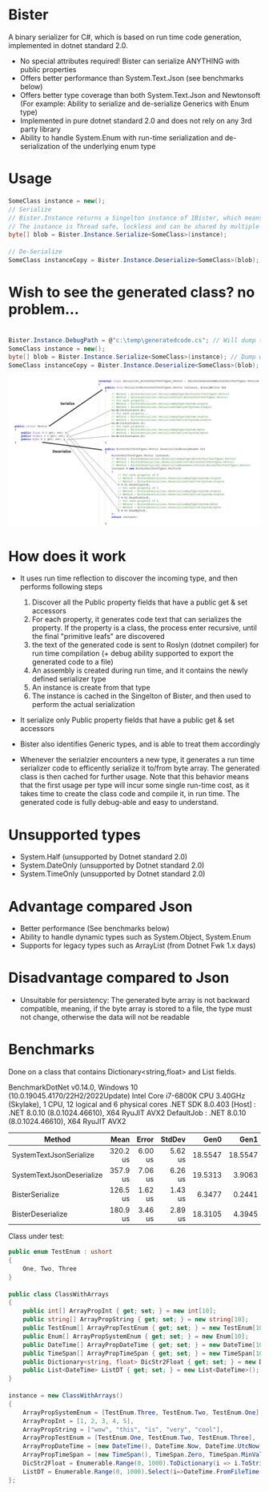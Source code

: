 # Bister

A binary serializer for C#, which is based on run time code generation, implemented in dotnet standard 2.0.

* No special attributes required! Bister can serialize ANYTHING with public properties
* Offers better performance than System.Text.Json (see benchmarks below)
* Offers better type coverage than both System.Text.Json and Newtonsoft (For example: Ability to serialize and de-serialize Generics with Enum type)
* Implemented in pure dotnet standard 2.0 and does not rely on any 3rd party library
* Ability to handle System.Enum with run-time serialization and de-serialization of the underlying enum type

# Usage
```cs
SomeClass instance = new();
// Serialize
// Bister.Instance returns a Singelton instance of IBister, which means that Bister can easily fit with any dependency injection framework
// The instance is Thread safe, lockless and can be shared by multiple threads, as the generated class is state-less.
byte[] blob = Bister.Instance.Serialize<SomeClass>(instance);

// De-Serialize
SomeClass instanceCopy = Bister.Instance.Deserialize<SomeClass>(blob);
```
# Wish to see the generated class? no problem...
```cs

Bister.Instance.DebugPath = @"c:\temp\generatedcode.cs"; // Will dump the generated code into this file
SomeClass instance = new();
byte[] blob = Bister.Instance.Serialize<SomeClass>(instance); // Dump will happen here
SomeClass instanceCopy = Bister.Instance.Deserialize<SomeClass>(blob); // No dump here, as class was already generated in previous call to Serialize<SomeClass>
```

![Illustration for trivial struct](Illustration.jpg)

# How does it work
* It uses run time reflection to discover the incoming type, and then performs following steps
  1. Discover all the Public property fields that have a public get & set accessors
  2. For each property, it generates code text that can serializes the property. If the property is a class, the process enter recursive, until the final "primitive leafs" are discovered
  3. the text of the generated code is sent to Roslyn (dotnet compiler) for run time compilation (+ debug ability supported to export the generated code to a file)
  4. An assembly is created during run time, and it contains the newly defined serializer type
  5. An instance is create from that type
  6. The instance is cached in the Singelton of Bister, and then used to perform the actual serialization
     
* It serialize only Public property fields that have a public get & set accessors
* Bister also identifies Generic types, and is able to treat them accordingly
* Whenever the serialzier encounters a new type, it generates a run time serializer code to efficently serialize it to/from byte array. The generated class is then cached for further usage. Note that this behavior means that the first usage per type will incur some single run-time cost, as it takes time to create the class code and compile it, in run time.
The generated code is fully debug-able and easy to understand.

# Unsupported types
* System.Half (unsupported by Dotnet standard 2.0)
* System.DateOnly (unsupported by Dotnet standard 2.0)
* System.TimeOnly (unsupported by Dotnet standard 2.0)
 
# Advantage compared Json
* Better performance (See benchmarks below)
* Ability to handle dynamic types such as System.Object, System.Enum
* Supports for legacy types such as ArrayList (from Dotnet Fwk 1.x days)

# Disadvantage compared to Json

* Unsuitable for persistency: The generated byte array is not backward compatible, meaning, if the byte array is stored to a file, the type must not change, otherwise the data will not be readable

  
# Benchmarks
Done on a class that contains Dictionary<string,float> and List<string> fields.

BenchmarkDotNet v0.14.0, Windows 10 (10.0.19045.4170/22H2/2022Update)
Intel Core i7-6800K CPU 3.40GHz (Skylake), 1 CPU, 12 logical and 6 physical cores
.NET SDK 8.0.403
  [Host]     : .NET 8.0.10 (8.0.1024.46610), X64 RyuJIT AVX2
  DefaultJob : .NET 8.0.10 (8.0.1024.46610), X64 RyuJIT AVX2


| Method                    | Mean     | Error   | StdDev  | Gen0    | Gen1    | Gen2    | Allocated |
|-------------------------- |---------:|--------:|--------:|--------:|--------:|--------:|----------:|
| SystemTextJsonSerialize   | 320.2 us | 6.00 us | 5.62 us | 18.5547 | 18.5547 | 18.5547 |  92.86 KB |
| SystemTextJsonDeserialize | 357.9 us | 7.06 us | 6.26 us | 19.5313 |  3.9063 |       - | 151.36 KB |
| BisterSerialize           | 126.5 us | 1.62 us | 1.43 us |  6.3477 |  0.2441 |       - |  49.78 KB |
| BisterDeserialize         | 180.9 us | 3.46 us | 2.89 us | 18.3105 |  4.3945 |       - |    142 KB |

Class under test:
```cs
public enum TestEnum : ushort
{
    One, Two, Three
}

public class ClassWithArrays
{
    public int[] ArrayPropInt { get; set; } = new int[10];
    public string[] ArrayPropString { get; set; } = new string[10];
    public TestEnum[] ArrayPropTestEnum { get; set; } = new TestEnum[10];
    public Enum[] ArrayPropSystemEnum { get; set; } = new Enum[10];
    public DateTime[] ArrayPropDateTime { get; set; } = new DateTime[10];
    public TimeSpan[] ArrayPropTimeSpan { get; set; } = new TimeSpan[10];
    public Dictionary<string, float> DicStr2Float { get; set; } = new Dictionary<string, float>();
    public List<DateTime> ListDT { get; set; } = new List<DateTime>();
}

instance = new ClassWithArrays()
{
    ArrayPropSystemEnum = [TestEnum.Three, TestEnum.Two, TestEnum.One],
    ArrayPropInt = [1, 2, 3, 4, 5],
    ArrayPropString = ["wow", "this", "is", "very", "cool"],
    ArrayPropTestEnum = [TestEnum.One, TestEnum.Two, TestEnum.Three],
    ArrayPropDateTime = [new DateTime(), DateTime.Now, DateTime.UtcNow, DateTime.MinValue, DateTime.MaxValue, DateTime.FromOADate(0), DateTime.FromFileTime(0), DateTime.FromBinary(0), DateTime.FromBinary(123)],
    ArrayPropTimeSpan = [new TimeSpan(), TimeSpan.Zero, TimeSpan.MinValue, TimeSpan.MaxValue, DateTime.Now.TimeOfDay],
    DicStr2Float = Enumerable.Range(0, 1000).ToDictionary(i => i.ToString(), i => (float)i),
    ListDT = Enumerable.Range(0, 1000).Select(i=>DateTime.FromFileTime(i)).ToList()
};
```
